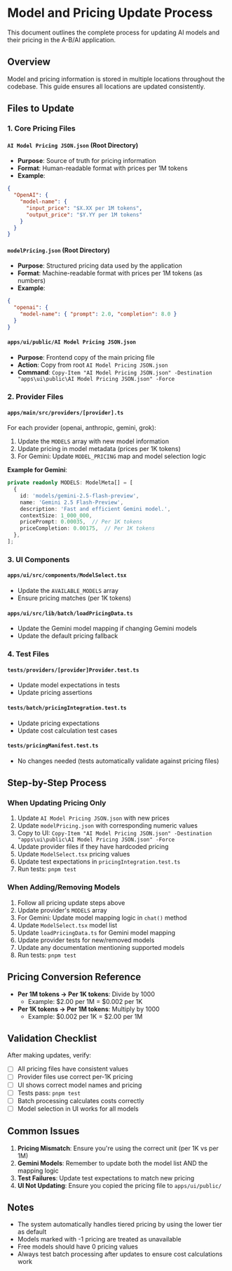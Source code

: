 # Model and Pricing Update Process

This document outlines the complete process for updating AI models and their pricing in the A-B/AI application.

## Overview

Model and pricing information is stored in multiple locations throughout the codebase. This guide ensures all locations are updated consistently.

## Files to Update

### 1. Core Pricing Files

#### `AI Model Pricing JSON.json` (Root Directory)

- **Purpose**: Source of truth for pricing information
- **Format**: Human-readable format with prices per 1M tokens
- **Example**:

```json
{
  "OpenAI": {
    "model-name": {
      "input_price": "$X.XX per 1M tokens",
      "output_price": "$Y.YY per 1M tokens"
    }
  }
}
```

#### `modelPricing.json` (Root Directory)

- **Purpose**: Structured pricing data used by the application
- **Format**: Machine-readable format with prices per 1M tokens (as numbers)
- **Example**:

```json
{
  "openai": {
    "model-name": { "prompt": 2.0, "completion": 8.0 }
  }
}
```

#### `apps/ui/public/AI Model Pricing JSON.json`

- **Purpose**: Frontend copy of the main pricing file
- **Action**: Copy from root `AI Model Pricing JSON.json`
- **Command**: `Copy-Item "AI Model Pricing JSON.json" -Destination "apps\ui\public\AI Model Pricing JSON.json" -Force`

### 2. Provider Files

#### `apps/main/src/providers/[provider].ts`

For each provider (openai, anthropic, gemini, grok):

1. Update the `MODELS` array with new model information
2. Update pricing in model metadata (prices per 1K tokens)
3. For Gemini: Update `MODEL_PRICING` map and model selection logic

**Example for Gemini**:

```typescript
private readonly MODELS: ModelMeta[] = [
  {
    id: 'models/gemini-2.5-flash-preview',
    name: 'Gemini 2.5 Flash-Preview',
    description: 'Fast and efficient Gemini model.',
    contextSize: 1_000_000,
    pricePrompt: 0.00035,  // Per 1K tokens
    priceCompletion: 0.00175,  // Per 1K tokens
  },
];
```

### 3. UI Components

#### `apps/ui/src/components/ModelSelect.tsx`

- Update the `AVAILABLE_MODELS` array
- Ensure pricing matches (per 1K tokens)

#### `apps/ui/src/lib/batch/loadPricingData.ts`

- Update the Gemini model mapping if changing Gemini models
- Update the default pricing fallback

### 4. Test Files

#### `tests/providers/[provider]Provider.test.ts`

- Update model expectations in tests
- Update pricing assertions

#### `tests/batch/pricingIntegration.test.ts`

- Update pricing expectations
- Update cost calculation test cases

#### `tests/pricingManifest.test.ts`

- No changes needed (tests automatically validate against pricing files)

## Step-by-Step Process

### When Updating Pricing Only

1. Update `AI Model Pricing JSON.json` with new prices
2. Update `modelPricing.json` with corresponding numeric values
3. Copy to UI: `Copy-Item "AI Model Pricing JSON.json" -Destination "apps\ui\public\AI Model Pricing JSON.json" -Force`
4. Update provider files if they have hardcoded pricing
5. Update `ModelSelect.tsx` pricing values
6. Update test expectations in `pricingIntegration.test.ts`
7. Run tests: `pnpm test`

### When Adding/Removing Models

1. Follow all pricing update steps above
2. Update provider's `MODELS` array
3. For Gemini: Update model mapping logic in `chat()` method
4. Update `ModelSelect.tsx` model list
5. Update `loadPricingData.ts` for Gemini model mapping
6. Update provider tests for new/removed models
7. Update any documentation mentioning supported models
8. Run tests: `pnpm test`

## Pricing Conversion Reference

- **Per 1M tokens → Per 1K tokens**: Divide by 1000
  - Example: $2.00 per 1M = $0.002 per 1K
- **Per 1K tokens → Per 1M tokens**: Multiply by 1000
  - Example: $0.002 per 1K = $2.00 per 1M

## Validation Checklist

After making updates, verify:

- [ ] All pricing files have consistent values
- [ ] Provider files use correct per-1K pricing
- [ ] UI shows correct model names and pricing
- [ ] Tests pass: `pnpm test`
- [ ] Batch processing calculates costs correctly
- [ ] Model selection in UI works for all models

## Common Issues

1. **Pricing Mismatch**: Ensure you're using the correct unit (per 1K vs per 1M)
2. **Gemini Models**: Remember to update both the model list AND the mapping logic
3. **Test Failures**: Update test expectations to match new pricing
4. **UI Not Updating**: Ensure you copied the pricing file to `apps/ui/public/`

## Notes

- The system automatically handles tiered pricing by using the lower tier as default
- Models marked with -1 pricing are treated as unavailable
- Free models should have 0 pricing values
- Always test batch processing after updates to ensure cost calculations work
